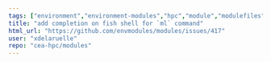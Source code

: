 ```yaml
---
tags: ["environment","environment-modules","hpc","module","modulefiles","shell","tcl"]
title: "add completion on fish shell for `ml` command"
html_url: "https://github.com/envmodules/modules/issues/417"
user: "xdelaruelle"
repo: "cea-hpc/modules"
---
```


